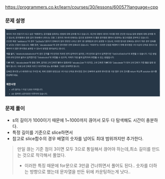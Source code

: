 https://programmers.co.kr/learn/courses/30/lessons/60057?language=cpp

### 문제 설명

<img src="./img1.png" width="1000" heithg="500">

### 문제 풀이

- s의 길이가 1000이기 때문에 1~1000까지 끊어서 모두 다 탐색해도 시간이 충분하다.
- 특정 길이를 기준으로 slice하면서
- 참고로 slice함수의 경우 배열의 숫자를 넘어도 최대 범위까지만 추가한다.

> 만일 끊는 기준 점이 3이면 모두 3으로 통일해서 끊어야 하는데,최소 길이를 만드는 것으로 착각해서 풀었다.
>
> - 이러한 특징 때문에 for문으로 3만큼 건너뛰면서 풀어도 된다..
>   숫자를 더하는 방향으로 했는데 문자열을 만든 뒤에 카운팅하는게 낫다..
